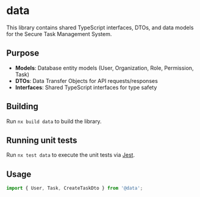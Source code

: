 # data

This library contains shared TypeScript interfaces, DTOs, and data models for the Secure Task Management System.

## Purpose

- **Models**: Database entity models (User, Organization, Role, Permission, Task)
- **DTOs**: Data Transfer Objects for API requests/responses
- **Interfaces**: Shared TypeScript interfaces for type safety

## Building

Run `nx build data` to build the library.

## Running unit tests

Run `nx test data` to execute the unit tests via [Jest](https://jestjs.io).

## Usage

```typescript
import { User, Task, CreateTaskDto } from '@data';
```
